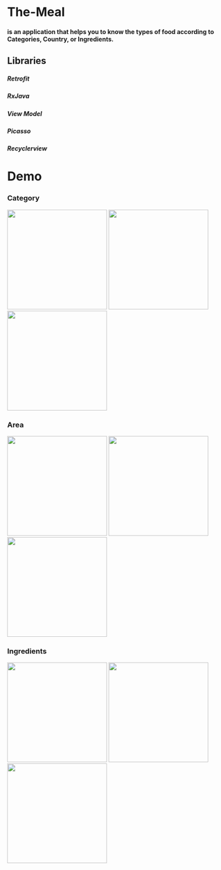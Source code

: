 # The-Meal
#### is an application that helps you to know the types of food according to Categories, Country, or Ingredients.
## Libraries
##### Retrofit
##### RxJava
##### View Model
##### Picasso
##### Recyclerview
# Demo
### Category
<div>
<img src="https://user-images.githubusercontent.com/76561691/221313553-c46ee3d6-ec71-4761-ac92-3c30d52bcb25.jpg" width="230">
<img src="https://user-images.githubusercontent.com/76561691/221314728-55c796cb-cda5-40b3-a0ae-328bfbef52d1.jpg" width="230">
<img src="https://user-images.githubusercontent.com/76561691/221315222-f019cb4a-4915-4381-a57c-2f29d6b33e62.jpg" width="230">
</div>

### Area
<div>
<img src="https://user-images.githubusercontent.com/76561691/221316146-0d071e28-053e-4e05-b1db-f2920d3d5ebd.jpg" width="230">
  
<img src="https://user-images.githubusercontent.com/76561691/221317150-f4314b2a-7d95-460e-abea-7bfe227b1b16.jpg" width="230">
  
<img src="https://user-images.githubusercontent.com/76561691/221317360-55c75c9b-b8bd-4da3-91a0-6384f760d6cf.jpg" width="230">
</div>

### Ingredients
<div>
<img src="https://user-images.githubusercontent.com/76561691/221317650-38615f7f-d670-45cf-965e-8c9eb74e73a9.jpg" width="230">
<img src="https://user-images.githubusercontent.com/76561691/221317745-6128c96c-7f26-4289-8bb5-6cd73e8847b4.jpg" width="230">
<img src="https://user-images.githubusercontent.com/76561691/221317823-fab51da9-ce64-42f8-8904-aeb5c9a5b6af.jpg" width="230">
</div>
